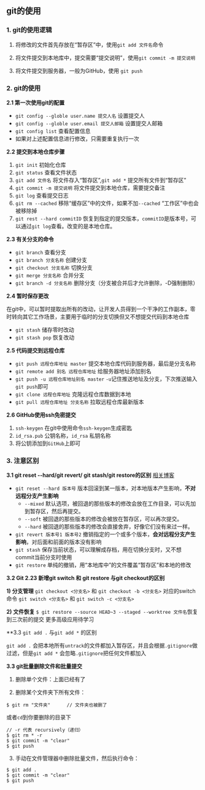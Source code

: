 ## git的使用







### 1. git的使用逻辑

1. 将修改的文件首先存放在“暂存区”中，使用`git add 文件名`命令

2. 将文件提交到本地库中，提交需要“提交说明”，使用`git commit -m 提交说明`

3. 将文件提交到服务器，一般为GitHub，使用 `git push`

### 2. git的使用

**2.1 第一次使用git的配置**

* `git config --globle user.name 提交人名`  设置提交人
* `git config --globle user.email 提交人邮箱`  设置提交人邮箱
* `git config list`  查看配置信息
* 如果对上述配置信息进行修改，只需要重复执行一次

**2.2 提交到本地仓库步骤**

1. `git init`  初始化仓库
2. `git status`  查看文件状态
3. `git add 文件名`  将文件存入“暂存区”,`git add *`  提交所有文件到“暂存区”
4. `git commit -m 提交说明`  将文件提交到本地仓库，需要提交备注
5. `git log`  查看提交日志
6. `git rm --cached`  移除“缓存区”中的文件，如果不加`--cached` “工作区”中也会被移除掉
7. `git rest --hard commitID`  恢复到指定的提交版本，`commitID`是版本号，可以通过`git log`查看。改变的是本地仓库。

**2.3 有关分支的命令**

* `git branch`  查看分支
* `git branch 分支名称`  创建分支
* `git checkout 分支名称`  切换分支
* `git merge 分支名称`  合并分支
* `git branch -d 分支名称`  删除分支（分支被合并后才允许删除，-D强制删除）

**2.4 暂时保存更改**

在git中，可以暂时提取出所有的改动，让开发人员得到一个干净的工作副本，零时转向其它工作场景，主要用于临时的分支切换但又不想提交代码到本地仓库

*  `git stash`  储存零时改动
*  `git stash pop`  恢复改动

**2.5 代码提交到远程仓库**

* `git push 远程仓库地址 master`  提交本地仓库代码到服务器，最后是分支名称
* `git remote add 别名 远程仓库地址`  给服务器地址添加别名
* `git push -u 远程仓库地址别名 master`  `-u`记住推送地址及分支，下次推送输入`git push`即可
* `git clone 远程仓库地址`  克隆远程仓库数据到本地
* `git pull 远程仓库地址 分支名称`  拉取远程仓库最新版本

**2.6 GitHub使用ssh免密提交**

1. `ssh-keygen`  在git中使用命令`ssh-keygen`生成密匙
2. `id_rsa.pub`   公钥名称，`id_rsa`  私钥名称
3. 将公钥添加到`GitHub`上即可

### 3. 注意区别

**3.1 git reset --hard/git revert/ git stash/git restore的区别** [相关博客](https://blog.csdn.net/albertsh/article/details/104719370/)

* `git reset --hard 版本号`  版本回滚到某一版本，对本地版本产生影响，**不对远程分支产生影响**
	* `--mixed` 默认选项，被回退的那些版本的修改会放在工作目录，可以先加到暂存区，然后再提交。
	* `--soft`  被回退的那些版本的修改会被放在暂存区，可以再次提交。
	* `--hard` 被回退的那些版本的修改会直接舍弃，好像它们没有来过一样。
* `git revert 版本号1 版本号2`  撤销指定的一个或多个版本，**会对远程分支产生影响**，对后面和前面的版本没有影响
* `git stash`  保存当前状态，可以理解成存档，用在切换分支时，又不想commit当前分支时使用
* `git restore`  单纯的撤销，用“本地库中”的文件覆盖“暂存区”和本地的修改

**3.2 Git 2.23 新增git switch 和 git restore 与git checkout的区别**

**1) 分支管理**
`git checkout <分支名>` 和 `git checkout -b <分支名>`
对应的switch命令
`git switch <分支名>` 和 `git switch -c <分支名>`

**2) 文件恢复**
`$ git restore --source HEAD~3 --staged --worktree 文件名`恢复到三次前的提交
更多高级应用待学习

**3.3 `git add .` 与`git add *` 的区别

`git add .` 会把本地所有`untrack`的文件都加入暂存区，并且会根据`.gitignore`做过滤，但是`git add *` 会忽略`.gitignore`把任何文件都加入

**3.3 git批量删除文件和批量提交**

1) 删除单个文件：上面已经有了

2) 删除某个文件夹下所有文件：

```
$ git rm "文件夹"		// 文件夹也被删了
```

或者` cd `到你要删除的目录下

```git
// -r 代表 recursively（递归）
$ git rm * -r
$ git commit -m "clear"
$ git push
```

3) 手动在文件管理器中删除批量文件，然后执行命令：

```git
$ git add .
$ git commit -m "clear"
$ git push
```

